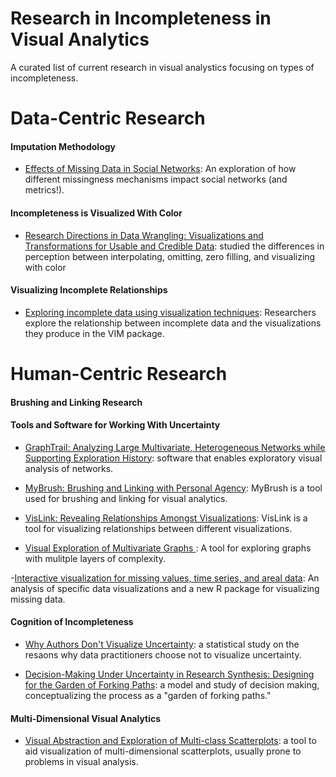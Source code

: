 # Research in Incompleteness in Visual Analytics
A curated list of current research in visual analystics focusing on types of incompleteness.

# Data-Centric Research

#### Imputation Methodology

- [Effects of Missing Data in Social Networks](https://www.semanticscholar.org/paper/Effects-of-missing-data-in-social-networks-Kossinets/cbf9f900faee20d716ecc288eedc48e6e0fc04ba): An exploration of how different missingness mechanisms impact social networks (and metrics!).

#### Incompleteness is Visualized With Color

- [Research Directions in Data Wrangling: Visualizations and Transformations for Usable and Credible Data](https://journals.sagepub.com/doi/abs/10.1177/1473871611415994): studied the differences in perception between interpolating, omitting, zero filling, and visualizing with color

#### Visualizing Incomplete Relationships

- [Exploring incomplete data using visualization techniques](https://link.springer.com/article/10.1007/s11634-011-0102-y): Researchers explore the relationship between incomplete data and the visualizations they produce in the VIM package.

# Human-Centric Research

#### Brushing and Linking Research

#### Tools and Software for Working With Uncertainty
- [GraphTrail: Analyzing Large Multivariate, Heterogeneous Networks while Supporting Exploration History](https://www.microsoft.com/en-us/research/wp-content/uploads/2016/12/graphtrail_chi2012.pdf): software that enables exploratory visual analysis of networks.

- [MyBrush: Brushing and Linking with Personal Agency](https://innovis.cpsc.ucalgary.ca/supplemental/MyBrush/2018_VIS_mybrush.pdf): MyBrush is a tool used for brushing and linking for visual analytics.

- [VisLink: Revealing Relationships Amongst Visualizations](http://vialab.science.uoit.ca/portfolio/vislink-revealing-relationships-amongst-visualizations): VisLink is a tool for visualizing relationships between different visualizations.

- [Visual Exploration of Multivariate Graphs ](http://vis.berkeley.edu/files/chi06/Wattenberg_p811.pdf): A tool for exploring graphs with mulitple layers of complexity.

-[Interactive visualization for missing values, time series, and areal data](https://pdfs.semanticscholar.org/f8b5/26fb936fc25ca10c004deb4db667c29f9c5a.pdf): An analysis of specific data visualizations and a new R package for visualizing missing data.

#### Cognition of Incompleteness

- [Why Authors Don't Visualize Uncertainty](http://users.eecs.northwestern.edu/~jhullman/Value_of_Uncertainty_Vis_CR.pdf): a statistical study on the resaons why data practitioners choose not to visualize uncertainty.

- [Decision-Making Under Uncertainty in Research Synthesis: Designing for the Garden of Forking Paths](https://arxiv.org/pdf/1901.02957.pdf): a model and study of decision making, conceptualizing the process as a "garden of forking paths." 

#### Multi-Dimensional Visual Analytics
- [Visual Abstraction and Exploration of Multi-class Scatterplots](https://ieeexplore.ieee.org/document/6875982): a tool to aid visualization of multi-dimensional scatterplots, usually prone to problems in visual analysis.

